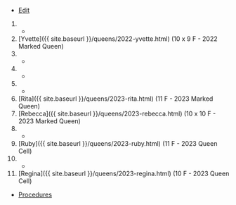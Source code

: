 * [Edit](https://github.com/joejcollins/rhapsody-angel/edit/master/_includes/apiary.md)

1. -
2. [Yvette]({{ site.baseurl }}/queens/2022-yvette.html) (10 x 9 F - 2022 Marked Queen)
3. -
4. -
5. -
6. [Rita]({{ site.baseurl }}/queens/2023-rita.html) (11 F - 2023 Marked Queen)
7. [Rebecca]({{ site.baseurl }}/queens/2023-rebecca.html) (10 x 10 F - 2023 Marked Queen)
8. -
9. [Ruby]({{ site.baseurl }}/queens/2023-ruby.html) (11 F - 2023 Queen Cell)
10. -
11. [Regina]({{ site.baseurl }}/queens/2023-regina.html) (10 F - 2023 Queen Cell)

* [Procedures](https://github.com/joejcollins/rhapsody-angel/raw/master/book/00Book.pdf)
